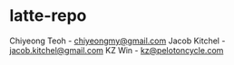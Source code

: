 # latte-repo

Chiyeong Teoh - chiyeongmy@gmail.com
Jacob Kitchel - jacob.kitchel@gmail.com
KZ Win        - kz@pelotoncycle.com
